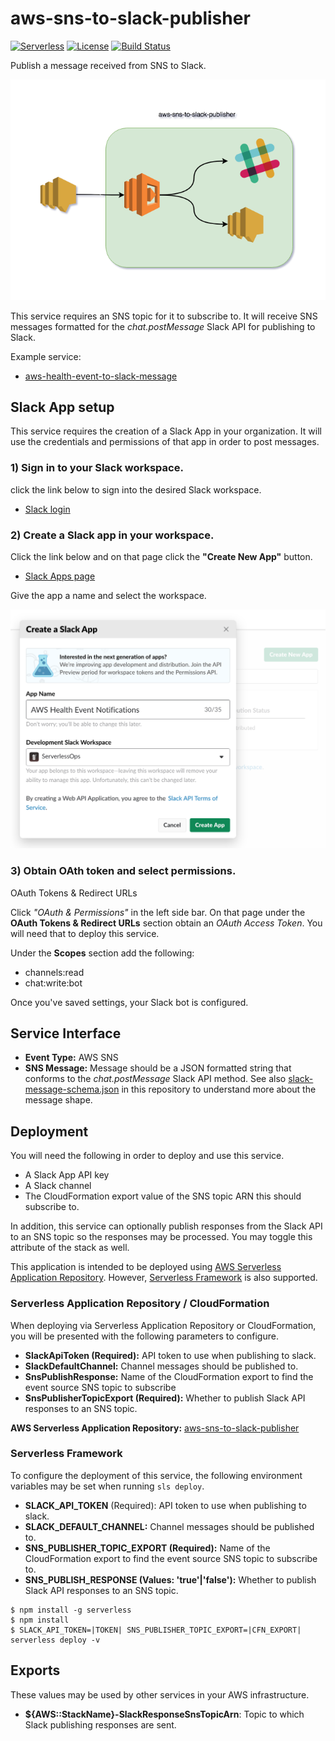 # aws-sns-to-slack-publisher
[![Serverless](http://public.serverless.com/badges/v3.svg)](http://www.serverless.com)
[![License](https://img.shields.io/badge/License-BSD%202--Clause-orange.svg)](https://opensource.org/licenses/BSD-2-Clause)
[![Build Status](https://travis-ci.org/ServerlessOpsIO/aws-sns-to-slack-publisher.svg?branch=master)](https://travis-ci.org/ServerlessOpsIO/aws-sns-to-slack-publisher)

Publish a message received from SNS to Slack.

![System Architecture](/diagram.png?raw=true "System Architecture")

This service requires an SNS topic for it to subscribe to.  It will receive SNS messages formatted for the _chat.postMessage_ Slack API for publishing to Slack.

Example service:

* [aws-health-event-to-slack-message](https://github.com/ServerlessOpsIO/aws-health-event-to-slack-message)

## Slack App setup
This service requires the creation of a Slack App in your organization.  It will use the credentials and permissions of that app in order to post messages.

### 1) Sign in to your Slack workspace.
click the link below to sign into the desired Slack workspace.

* [Slack login](https://slack.com/signin)

### 2) Create a Slack app in your workspace.
Click the link below and on that page click the __"Create New App"__ button.

* [Slack Apps page](https://api.slack.com/apps)

Give the app a name and select the workspace.

![Slack Create App](/doc/create-new-app.png?raw=true "Slack Create App")

### 3) Obtain OAth token and select permissions.

OAuth Tokens & Redirect URLs

Click _"OAuth & Permissions"_ in the left side bar.  On that page under the __OAuth Tokens & Redirect URLs__ section obtain an _OAuth Access Token_.  You will need that to deploy this service.

Under the __Scopes__ section add the following:

* channels:read
* chat:write:bot

Once you've saved settings, your Slack bot is configured.

## Service Interface

* __Event Type:__ AWS SNS
* __SNS Message:__ Message should be a JSON formatted string that conforms to the _chat.postMessage_ Slack API method.  See also [slack-message-schema.json](/slack-message-schema.json) in this repository to understand more about the message shape.

## Deployment

You will need the following in order to deploy and use this service.

* A Slack App API key
* A Slack channel
* The CloudFormation export value of the SNS topic ARN this should subscribe to.

In addition, this service can optionally publish responses from the Slack API to an SNS topic so the responses may be processed.  You may toggle this attribute of the stack as well.

This application is intended to be deployed using [AWS Serverless Application Repository](https://aws.amazon.com/serverless/serverlessrepo/).  However, [Serverless Framework](https://www.serverless.com) is also supported.

### Serverless Application Repository / CloudFormation

When deploying via Serverless Application Repository or CloudFormation, you will be presented with the following parameters to configure.

* __SlackApiToken (Required):__ API token to use when publishing to slack.
* __SlackDefaultChannel:__ Channel messages should be published to.
* __SnsPublishResponse:__ Name of the CloudFormation export to find the event source SNS topic to subscribe
* __SnsPublisherTopicExport (Required):__ Whether to publish Slack API responses to an SNS topic.

__AWS Serverless Application Repository:__ [aws-sns-to-slack-publisher](https://serverlessrepo.aws.amazon.com/applications/arn:aws:serverlessrepo:us-east-1:641494176294:applications~aws-sns-to-slack-publisher)

### Serverless Framework

To configure the deployment of this service, the following environment variables may be set when running `sls deploy`.

* **SLACK_API_TOKEN** (Required): API token to use when publishing to slack.
* **SLACK_DEFAULT_CHANNEL:** Channel messages should be published to.
* **SNS_PUBLISHER_TOPIC_EXPORT (Required):** Name of the CloudFormation export to find the event source SNS topic to subscribe to.
* **SNS_PUBLISH_RESPONSE (Values: 'true'|'false'):** Whether to publish Slack API responses to an SNS topic.

```
$ npm install -g serverless
$ npm install
$ SLACK_API_TOKEN=|TOKEN| SNS_PUBLISHER_TOPIC_EXPORT=|CFN_EXPORT| serverless deploy -v
```

## Exports

These values may be used by other services in your AWS infrastructure.

* __${AWS::StackName}-SlackResponseSnsTopicArn__: Topic to which Slack publishing responses are sent.
